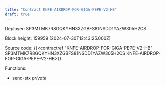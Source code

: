 ```yaml
---
title: "Contract KNFE-AIRDROP-FOR-GIGA-PEPE-V2-HB"
draft: true
---
```

Deployer: SP3MTMK7R8GQKYHN3XZGBFS81NSDD1YAZW305H2CS


 



Block height: 159959 (2024-07-30T12:43:25.000Z)

Source code: {{<contractref "KNFE-AIRDROP-FOR-GIGA-PEPE-V2-HB" SP3MTMK7R8GQKYHN3XZGBFS81NSDD1YAZW305H2CS KNFE-AIRDROP-FOR-GIGA-PEPE-V2-HB>}}

Functions:

* send-stx _private_
